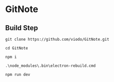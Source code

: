 # GitNote
## Build Step
```shell script
git clone https://github.com/viodo/GitNote.git

cd GitNote

npm i 

.\node_modules\.bin\electron-rebuild.cmd

npm run dev
```
